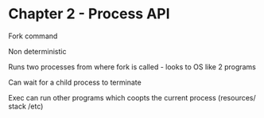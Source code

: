 # Chapter 2 - Process API

Fork command

Non deterministic

Runs two processes from where fork is called - looks to OS like 2 programs

Can wait for a child process to terminate

Exec can run other programs which coopts the current process (resources/ stack /etc)
